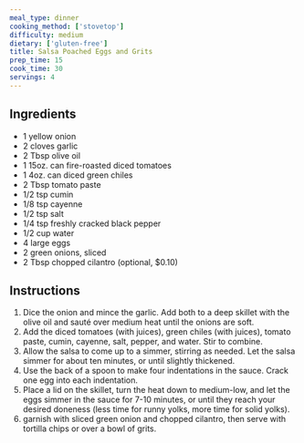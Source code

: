 ```yaml
---
meal_type: dinner
cooking_method: ['stovetop']
difficulty: medium
dietary: ['gluten-free']
title: Salsa Poached Eggs and Grits
prep_time: 15
cook_time: 30
servings: 4
---
```


## Ingredients

- 1 yellow onion
- 2 cloves garlic
- 2 Tbsp olive oil
- 1 15oz. can fire-roasted diced tomatoes
- 1 4oz. can diced green chiles
- 2 Tbsp tomato paste
- 1/2 tsp cumin
- 1/8 tsp cayenne
- 1/2 tsp salt
- 1/4 tsp freshly cracked black pepper
- 1/2 cup water
- 4 large eggs
- 2 green onions, sliced
- 2 Tbsp chopped cilantro (optional, $0.10)

## Instructions

1. Dice the onion and mince the garlic. Add both to a deep skillet with the olive oil and sauté over medium heat until the onions are soft.
2. Add the diced tomatoes (with juices), green chiles (with juices), tomato paste, cumin, cayenne, salt, pepper, and water. Stir to combine.
3. Allow the salsa to come up to a simmer, stirring as needed. Let the salsa simmer for about ten minutes, or until slightly thickened.
4. Use the back of a spoon to make four indentations in the sauce. Crack one egg into each indentation.
5. Place a lid on the skillet, turn the heat down to medium-low, and let the eggs simmer in the sauce for 7-10 minutes, or until they reach your desired doneness (less time for runny yolks, more time for solid yolks).
6. garnish with sliced green onion and chopped cilantro, then serve with tortilla chips or over a bowl of grits.

